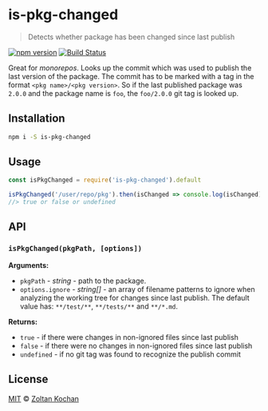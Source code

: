 # is-pkg-changed

> Detects whether package has been changed since last publish

<!--@shields('npm', 'travis')-->
[![npm version](https://img.shields.io/npm/v/is-pkg-changed.svg)](https://www.npmjs.com/package/is-pkg-changed) [![Build Status](https://img.shields.io/travis/zkochan/is-pkg-changed/master.svg)](https://travis-ci.org/zkochan/is-pkg-changed)
<!--/@-->

Great for _monorepos_. Looks up the commit which was used to publish the last version of the package.
The commit has to be marked with a tag in the format `<pkg name>/<pkg version>`. So if the last published package
was `2.0.0` and the package name is `foo`, the `foo/2.0.0` git tag is looked up.

## Installation

```sh
npm i -S is-pkg-changed
```

## Usage

```js
const isPkgChanged = require('is-pkg-changed').default

isPkgChanged('/user/repo/pkg').then(isChanged => console.log(isChanged))
//> true or false or undefined
```

## API

### `isPkgChanged(pkgPath, [options])`

**Arguments:**

- `pkgPath` - _string_ - path to the package.
- `options.ignore` - _string\[]_ - an array of filename patterns to ignore when analyzing the working tree for changes since last publish. The default value has: `**/test/**`, `**/tests/**` and `**/*.md`.

**Returns:**

- `true` - if there were changes in non-ignored files since last publish
- `false` - if there were no changes in non-ignored files since last publish
- `undefined` - if no git tag was found to recognize the publish commit

## License

[MIT](./LICENSE) © [Zoltan Kochan](https://www.kochan.io)
